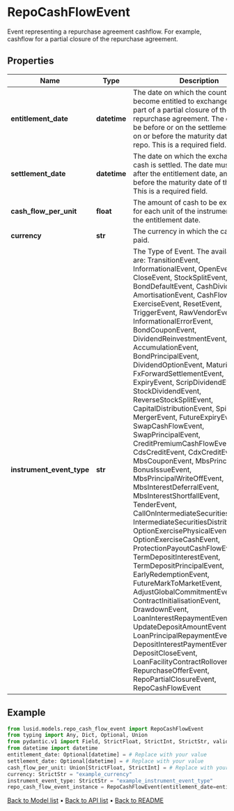# RepoCashFlowEvent

Event representing a repurchase agreement cashflow.   For example, cashflow for a partial closure of the   repurchase agreement.
## Properties
Name | Type | Description | Notes
------------ | ------------- | ------------- | -------------
**entitlement_date** | **datetime** | The date on which the counterparties become entitled   to exchange cash as part of a partial closure of the   repurchase agreement. The date must be before or on   the settlement date, and on or before the maturity   date of the repo. This is a required field. | [optional] 
**settlement_date** | **datetime** | The date on which the exchange of cash is settled.   The date must be on or after the entitlement date,  and on or before the maturity date of the repo.   This is a required field. | [optional] 
**cash_flow_per_unit** | **float** | The amount of cash to be exchanged for each unit   of the instrument held on the entitlement date. | 
**currency** | **str** | The currency in which the cashflow is paid. | 
**instrument_event_type** | **str** | The Type of Event. The available values are: TransitionEvent, InformationalEvent, OpenEvent, CloseEvent, StockSplitEvent, BondDefaultEvent, CashDividendEvent, AmortisationEvent, CashFlowEvent, ExerciseEvent, ResetEvent, TriggerEvent, RawVendorEvent, InformationalErrorEvent, BondCouponEvent, DividendReinvestmentEvent, AccumulationEvent, BondPrincipalEvent, DividendOptionEvent, MaturityEvent, FxForwardSettlementEvent, ExpiryEvent, ScripDividendEvent, StockDividendEvent, ReverseStockSplitEvent, CapitalDistributionEvent, SpinOffEvent, MergerEvent, FutureExpiryEvent, SwapCashFlowEvent, SwapPrincipalEvent, CreditPremiumCashFlowEvent, CdsCreditEvent, CdxCreditEvent, MbsCouponEvent, MbsPrincipalEvent, BonusIssueEvent, MbsPrincipalWriteOffEvent, MbsInterestDeferralEvent, MbsInterestShortfallEvent, TenderEvent, CallOnIntermediateSecuritiesEvent, IntermediateSecuritiesDistributionEvent, OptionExercisePhysicalEvent, OptionExerciseCashEvent, ProtectionPayoutCashFlowEvent, TermDepositInterestEvent, TermDepositPrincipalEvent, EarlyRedemptionEvent, FutureMarkToMarketEvent, AdjustGlobalCommitmentEvent, ContractInitialisationEvent, DrawdownEvent, LoanInterestRepaymentEvent, UpdateDepositAmountEvent, LoanPrincipalRepaymentEvent, DepositInterestPaymentEvent, DepositCloseEvent, LoanFacilityContractRolloverEvent, RepurchaseOfferEvent, RepoPartialClosureEvent, RepoCashFlowEvent | 
## Example

```python
from lusid.models.repo_cash_flow_event import RepoCashFlowEvent
from typing import Any, Dict, Optional, Union
from pydantic.v1 import Field, StrictFloat, StrictInt, StrictStr, validator
from datetime import datetime
entitlement_date: Optional[datetime] = # Replace with your value
settlement_date: Optional[datetime] = # Replace with your value
cash_flow_per_unit: Union[StrictFloat, StrictInt] = # Replace with your value
currency: StrictStr = "example_currency"
instrument_event_type: StrictStr = "example_instrument_event_type"
repo_cash_flow_event_instance = RepoCashFlowEvent(entitlement_date=entitlement_date, settlement_date=settlement_date, cash_flow_per_unit=cash_flow_per_unit, currency=currency, instrument_event_type=instrument_event_type)

```

[Back to Model list](../README.md#documentation-for-models) &#8226; [Back to API list](../README.md#documentation-for-api-endpoints) &#8226; [Back to README](../README.md)

